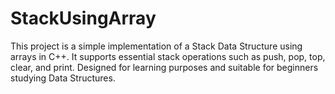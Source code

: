 # StackUsingArray
This project is a simple implementation of a Stack Data Structure using arrays in C++. It supports essential stack operations such as push, pop, top, clear, and print. Designed for learning purposes and suitable for beginners studying Data Structures.
